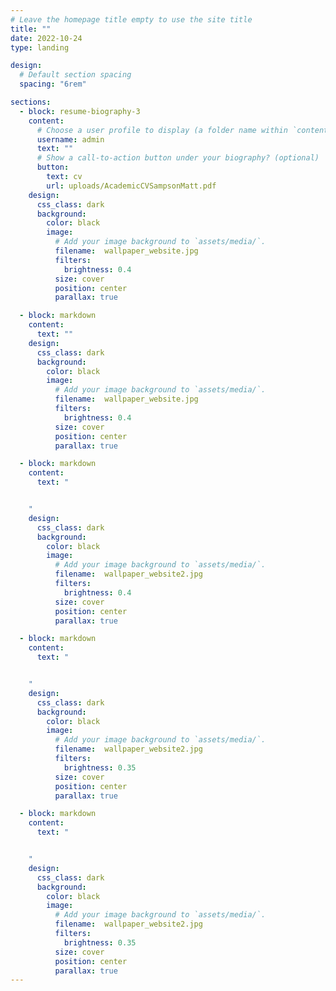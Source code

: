 ```yaml
---
# Leave the homepage title empty to use the site title
title: ""
date: 2022-10-24
type: landing

design:
  # Default section spacing
  spacing: "6rem"

sections:
  - block: resume-biography-3
    content:
      # Choose a user profile to display (a folder name within `content/authors/`)
      username: admin
      text: ""
      # Show a call-to-action button under your biography? (optional)
      button:
        text: cv
        url: uploads/AcademicCVSampsonMatt.pdf
    design:
      css_class: dark
      background:
        color: black
        image:
          # Add your image background to `assets/media/`.
          filename:  wallpaper_website.jpg 
          filters:
            brightness: 0.4
          size: cover
          position: center
          parallax: true

  - block: markdown
    content:
      text: ""
    design:
      css_class: dark
      background:
        color: black
        image:
          # Add your image background to `assets/media/`.
          filename:  wallpaper_website.jpg 
          filters:
            brightness: 0.4
          size: cover
          position: center
          parallax: true

  - block: markdown
    content:
      text: "


    "
    design:
      css_class: dark
      background:
        color: black
        image:
          # Add your image background to `assets/media/`.
          filename:  wallpaper_website2.jpg 
          filters:
            brightness: 0.4
          size: cover
          position: center
          parallax: true

  - block: markdown
    content:
      text: "


    "
    design:
      css_class: dark
      background:
        color: black
        image:
          # Add your image background to `assets/media/`.
          filename:  wallpaper_website2.jpg 
          filters:
            brightness: 0.35
          size: cover
          position: center
          parallax: true

  - block: markdown
    content:
      text: "


    "
    design:
      css_class: dark
      background:
        color: black
        image:
          # Add your image background to `assets/media/`.
          filename:  wallpaper_website2.jpg 
          filters:
            brightness: 0.35
          size: cover
          position: center
          parallax: true
---
```

